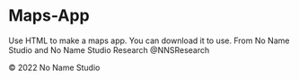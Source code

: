 # Maps-App
Use HTML to make a maps app. You can download it to use. From No Name Studio and No Name Studio Research @NNSResearch

© 2022 No Name Studio
